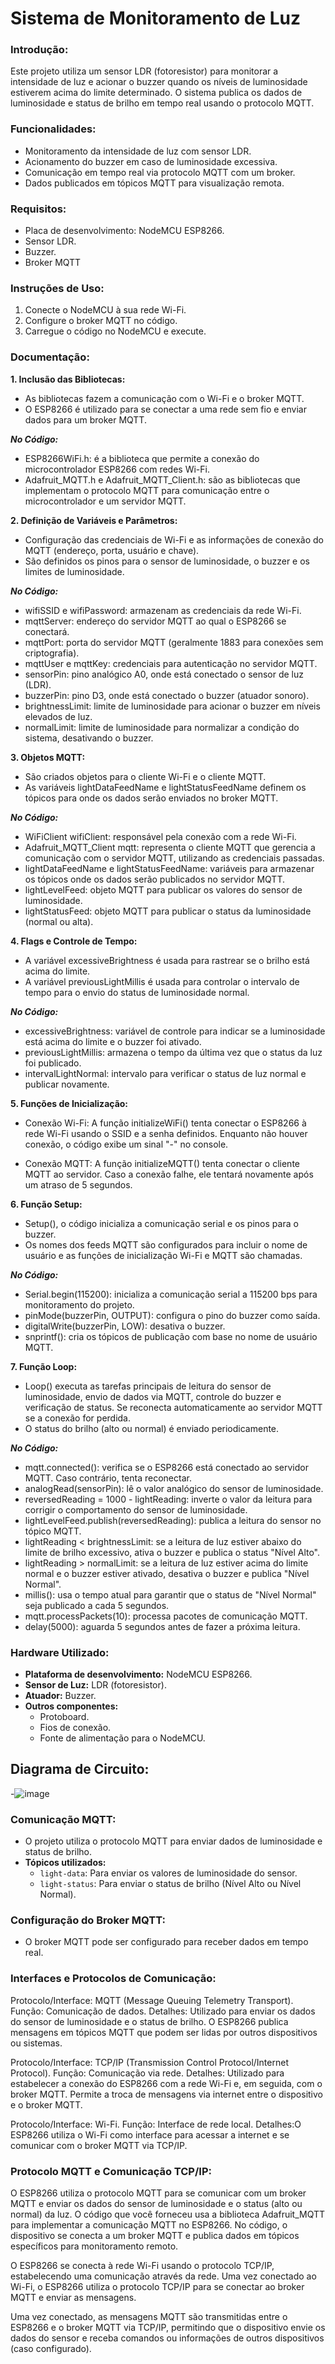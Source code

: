 # Sistema de Monitoramento de Luz

### Introdução:
Este projeto utiliza um sensor LDR (fotoresistor) para monitorar a intensidade de luz e acionar o buzzer quando os níveis de luminosidade estiverem acima do limite determinado. O sistema publica os dados de luminosidade e status de brilho em tempo real usando o protocolo MQTT.


### Funcionalidades:
- Monitoramento da intensidade de luz com sensor LDR.
- Acionamento do buzzer em caso de luminosidade excessiva.
- Comunicação em tempo real via protocolo MQTT com um broker.
- Dados publicados em tópicos MQTT para visualização remota.


### Requisitos:
- Placa de desenvolvimento: NodeMCU ESP8266.
- Sensor LDR.
- Buzzer.
- Broker MQTT


### Instruções de Uso:
1. Conecte o NodeMCU à sua rede Wi-Fi.
2. Configure o broker MQTT no código.
3. Carregue o código no NodeMCU e execute.
  

### Documentação:
**1. Inclusão das Bibliotecas:** 
- As bibliotecas fazem a comunicação com o Wi-Fi e o broker MQTT.
- O ESP8266 é utilizado para se conectar a uma rede sem fio e enviar dados para um broker MQTT.

***No Código:***
- ESP8266WiFi.h: é a biblioteca que permite a conexão do microcontrolador ESP8266 com redes Wi-Fi.
- Adafruit_MQTT.h e Adafruit_MQTT_Client.h: são as bibliotecas que implementam o protocolo MQTT para comunicação entre o microcontrolador e um servidor MQTT.


**2. Definição de Variáveis e Parâmetros:**
- Configuração das credenciais de Wi-Fi e as informações de conexão do MQTT (endereço, porta, usuário e chave).  
- São definidos os pinos para o sensor de luminosidade, o buzzer e os limites de luminosidade.
  
***No Código:***
- wifiSSID e wifiPassword: armazenam as credenciais da rede Wi-Fi.
- mqttServer: endereço do servidor MQTT ao qual o ESP8266 se conectará.
- mqttPort: porta do servidor MQTT (geralmente 1883 para conexões sem criptografia).
- mqttUser e mqttKey: credenciais para autenticação no servidor MQTT.
- sensorPin: pino analógico A0, onde está conectado o sensor de luz (LDR).
- buzzerPin: pino D3, onde está conectado o buzzer (atuador sonoro).
- brightnessLimit: limite de luminosidade para acionar o buzzer em níveis elevados de luz.
- normalLimit: limite de luminosidade para normalizar a condição do sistema, desativando o buzzer.


**3. Objetos MQTT:**
- São criados objetos para o cliente Wi-Fi e o cliente MQTT.
- As variáveis lightDataFeedName e lightStatusFeedName definem os tópicos para onde os dados serão enviados no broker MQTT.

***No Código:***
- WiFiClient wifiClient: responsável pela conexão com a rede Wi-Fi.
- Adafruit_MQTT_Client mqtt: representa o cliente MQTT que gerencia a comunicação com o servidor MQTT, utilizando as credenciais passadas.
- lightDataFeedName e lightStatusFeedName: variáveis para armazenar os tópicos onde os dados serão publicados no servidor MQTT.
- lightLevelFeed: objeto MQTT para publicar os valores do sensor de luminosidade.
- lightStatusFeed: objeto MQTT para publicar o status da luminosidade (normal ou alta).


**4. Flags e Controle de Tempo:**
- A variável excessiveBrightness é usada para rastrear se o brilho está acima do limite.
- A variável previousLightMillis é usada para controlar o intervalo de tempo para o envio do status de luminosidade normal.

***No Código:***
- excessiveBrightness: variável de controle para indicar se a luminosidade está acima do limite e o buzzer foi ativado.
- previousLightMillis: armazena o tempo da última vez que o status da luz foi publicado.
- intervalLightNormal: intervalo para verificar o status de luz normal e publicar novamente.
  

**5. Funções de Inicialização:**
- Conexão Wi-Fi:
A função initializeWiFi() tenta conectar o ESP8266 à rede Wi-Fi usando o SSID e a senha definidos. Enquanto não houver conexão, o código exibe um sinal "-" no console.

- Conexão MQTT:
A função initializeMQTT() tenta conectar o cliente MQTT ao servidor. Caso a conexão falhe, ele tentará novamente após um atraso de 5 segundos.

**6. Função Setup:**
- Setup(), o código inicializa a comunicação serial e os pinos para o buzzer.
- Os nomes dos feeds MQTT são configurados para incluir o nome de usuário e as funções de inicialização Wi-Fi e MQTT são chamadas.

***No Código:***
- Serial.begin(115200): inicializa a comunicação serial a 115200 bps para monitoramento do projeto.
- pinMode(buzzerPin, OUTPUT): configura o pino do buzzer como saída.
- digitalWrite(buzzerPin, LOW): desativa o buzzer.
- snprintf(): cria os tópicos de publicação com base no nome de usuário MQTT.


**7. Função Loop:**
- Loop() executa as tarefas principais de leitura do sensor de luminosidade, envio de dados via MQTT, controle do buzzer e verificação de status. Se reconecta automaticamente ao servidor MQTT se a conexão for perdida.
- O status do brilho (alto ou normal) é enviado periodicamente.

***No Código:***
- mqtt.connected(): verifica se o ESP8266 está conectado ao servidor MQTT. Caso contrário, tenta reconectar.
- analogRead(sensorPin): lê o valor analógico do sensor de luminosidade.
- reversedReading = 1000 - lightReading: inverte o valor da leitura para corrigir o comportamento do sensor de luminosidade.
- lightLevelFeed.publish(reversedReading): publica a leitura do sensor no tópico MQTT.
- lightReading < brightnessLimit: se a leitura de luz estiver abaixo do limite de brilho excessivo, ativa o buzzer e publica o status "Nível Alto".
- lightReading > normalLimit: se a leitura de luz estiver acima do limite normal e o buzzer estiver ativado, desativa o buzzer e publica "Nível Normal".
- millis(): usa o tempo atual para garantir que o status de "Nível Normal" seja publicado a cada 5 segundos.
- mqtt.processPackets(10): processa pacotes de comunicação MQTT.
- delay(5000): aguarda 5 segundos antes de fazer a próxima leitura.


### Hardware Utilizado:
- **Plataforma de desenvolvimento:** NodeMCU ESP8266.
- **Sensor de Luz:** LDR (fotoresistor).
- **Atuador:** Buzzer.
- **Outros componentes:**
  - Protoboard.
  - Fios de conexão.
  - Fonte de alimentação para o NodeMCU.


## Diagrama de Circuito:
-![image](https://github.com/user-attachments/assets/99541bc3-649f-4726-a22d-2098c91ffc88)


### Comunicação MQTT:
- O projeto utiliza o protocolo MQTT para enviar dados de luminosidade e status de brilho.
- **Tópicos utilizados:**
  - `light-data`: Para enviar os valores de luminosidade do sensor.
  - `light-status`: Para enviar o status de brilho (Nível Alto ou Nível Normal).


### Configuração do Broker MQTT:
- O broker MQTT pode ser configurado para receber dados em tempo real.


### Interfaces e Protocolos de Comunicação:
Protocolo/Interface: MQTT (Message Queuing Telemetry Transport).
Função: Comunicação de dados.
Detalhes: Utilizado para enviar os dados do sensor de luminosidade e o status de brilho. O ESP8266 publica mensagens em tópicos MQTT que podem ser lidas por outros dispositivos ou sistemas.

Protocolo/Interface: TCP/IP (Transmission Control Protocol/Internet Protocol).
Função: Comunicação via rede.
Detalhes: Utilizado para estabelecer a conexão do ESP8266 com a rede Wi-Fi e, em seguida, com o broker MQTT. Permite a troca de mensagens via internet entre o dispositivo e o broker MQTT.

Protocolo/Interface: Wi-Fi.
Função: Interface de rede local.
Detalhes:O ESP8266 utiliza o Wi-Fi como interface para acessar a internet e se comunicar com o broker MQTT via TCP/IP.


### Protocolo MQTT e Comunicação TCP/IP:
O ESP8266 utiliza o protocolo MQTT para se comunicar com um broker MQTT e enviar os dados do sensor de luminosidade e o status (alto ou normal) da luz. O código que você forneceu usa a biblioteca Adafruit_MQTT para implementar a comunicação MQTT no ESP8266. No código, o dispositivo se conecta a um broker MQTT e publica dados em tópicos específicos para monitoramento remoto.

O ESP8266 se conecta à rede Wi-Fi usando o protocolo TCP/IP, estabelecendo uma comunicação através da rede.
Uma vez conectado ao Wi-Fi, o ESP8266 utiliza o protocolo TCP/IP para se conectar ao broker MQTT e enviar as mensagens.

Uma vez conectado, as mensagens MQTT são transmitidas entre o ESP8266 e o broker MQTT via TCP/IP, permitindo que o dispositivo envie os dados do sensor e receba comandos ou informações de outros dispositivos (caso configurado).
